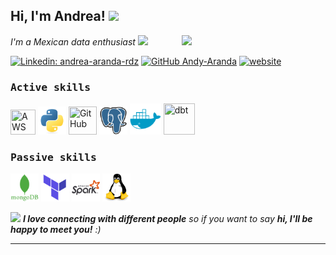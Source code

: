 <h2> Hi, I'm Andrea! <img src="https://media.giphy.com/media/mGcNjsfWAjY5AEZNw6/giphy.gif" width="50"></h2>
<img align='right' src="https://media1.giphy.com/media/dWxO36Jzd6bTSt5dIY/giphy.gif?cid=ecf05e47dcosfpcubrbfgluiazudlqhebts8j8lmhvahnwpu&rid=giphy.gif&ct=s" width="230">
<p><em>I'm a Mexican data enthusiast </a><img src="https://media.giphy.com/media/WUlplcMpOCEmTGBtBW/giphy.gif" width="30"> 
</em></p>

[![Linkedin: andrea-aranda-rdz](https://img.shields.io/badge/-Conect-blue?style=flat-square&logo=Linkedin&logoColor=white&link=https://www.linkedin.com/in/thaianebraga/)](https://www.linkedin.com/in/andrea-aranda-rdz/)
[![GitHub Andy-Aranda](https://img.shields.io/github/followers/Andy-Aranda?label=follow&style=social)](https://github.com/Andy-Aranda)
[![website](https://img.shields.io/badge/Website-46a2f1.svg?&style=flat-square&logo=Google-Chrome&logoColor=white&link=https://datandy.com/)](https://datandy.com/)


<!--  <img src="https://media.giphy.com/media/VgCDAzcKvsR6OM0uWg/giphy.gif" width="50"> -->

### <tt>Active skills</tt>

<section>
  <div>
     <img src="https://www.google.com/url?sa=i&url=https%3A%2F%2Flogos-world.net%2Famazon-web-services-logo%2F&psig=AOvVaw3-GAEGWDye5mN5C4m1o70B&ust=1749271158446000&source=images&cd=vfe&opi=89978449&ved=0CBQQjRxqFwoTCMjr-oT9240DFQAAAAAdAAAAABAE" title="AWS" **alt="AWS" width="40" height="40"/>
        <img src="https://github.com/devicons/devicon/blob/master/icons/python/python-original.svg" title="Python oriented to Data Science" **alt="Python programming language" width="45" height="45x"/>
        <img src="https://www.svgrepo.com/show/475654/github-color.svg" title="GitHub" **alt="GitHub" width="45" height="45x"/>
        <img src="https://github.com/devicons/devicon/blob/master/icons/postgresql/postgresql-original.svg" title="PostgreSQL" **alt="Relational database" width="45" height="45x"/>
        <img src="https://github.com/devicons/devicon/blob/master/icons/docker/docker-plain.svg" title="Docker" **alt="Docker icon" width="50" height="50"/>
        <img src="https://assets.streamlinehq.com/image/private/w_300,h_300,ar_1/f_auto/v1/icons/3/dbt-ytv7trkoaqcnvr5yxcvvk.png/dbt-384wi7nth5d4pvytczw6vn.png?_a=DATAdtAAZAA0" title="dbt" **alt="dbt icon" width="50" height="50"/>
  
  </div>
</section>

### <tt>Passive skills</tt>

<section>
  <div>
        <img src="https://github.com/devicons/devicon/blob/master/icons/mongodb/mongodb-plain-wordmark.svg" title="Mongo DB" **alt="Mongo DB, non relational DB" width="45" height="45x"/>
            <img src="https://github.com/devicons/devicon/blob/master/icons/terraform/terraform-original.svg" title="Terraform" **alt="Terraform" width="45" height="45x"/>
        <img src="https://github.com/devicons/devicon/blob/master/icons/apachespark/apachespark-original-wordmark.svg" title="Apache Spark" **alt="Spark" width="45" height="45x"/>
    <img src="https://github.com/devicons/devicon/blob/master/icons/linux/linux-original.svg" **alt="Linux" title="Linux OS" width="45" height="45"/>
<!--     <img src="https://github.com/devicons/devicon/blob/master/icons/linux/linux-original.svg" title="GNU Linux" **alt="Linux OS" width="45" height="45x"/> -->

  </div>
</section>

<img src="https://media.giphy.com/media/LnQjpWaON8nhr21vNW/giphy.gif" width="60"> <em><b>I love connecting with different people</b> so if you want to say <b>hi, I'll be happy to meet you!</b> :)</em>

---
